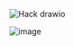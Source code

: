 ![Hack drawio](https://github.com/user-attachments/assets/c4a5386a-7ef9-4f8f-9d32-0ccfe8397515)

![image](https://github.com/user-attachments/assets/4a6c8f08-2c8f-4b43-9d37-c5839b9ff091)
